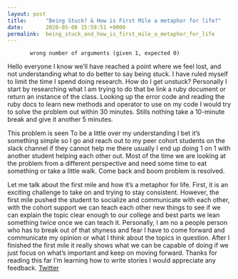 ```yaml
---
layout: post
title:      "Being Stuck? & How is First Mile a metaphor for life?"
date:       2020-05-08 15:59:51 +0000
permalink:  being_stuck_and_how_is_first_mile_a_metaphor_for_life
---
```



```ArgumentError:
       wrong number of arguments (given 1, expected 0)
```

Hello everyone I know we’ll have reached a point where we feel lost, and not understanding what to do better to say being stuck. I have ruled myself to limit the time I spend doing research. How do I get unstuck? Personally  I start by researching what I am trying to do that be link a ruby document or return an instance of the class. Looking up the error code and reading the ruby docs to learn new methods and operator to use on my code I would try to solve the problem out within 30 minutes. Stills nothing take a 10-minute break and give it another 5 minutes. 

This problem is seen To be a little over my understanding I bet it’s something simple so I go and reach out to my peer cohort students on the slack channel if they cannot help me there usually I end up doing 1 on 1 with another student helping each other out. Most of the time we are looking at the problem from a different perspective and need some time to eat something or take a little walk. Come back and boom problem is resolved. 

Let me talk about the first mile and how it’s a metaphor for life. First, it is an exciting challenge to take on and trying to stay consistent. However, the first mile pushed the student to socialize and communicate with each other, with the cohort support we can teach each other new things to see if we can explain the topic clear enough to our college and best parts we lean something twice once we can teach it. Personally, I am no a people person who has to break out of that shyness and fear I have to come forward and communicate my opinion or what I think about the topics in question. After I finished the first mile it really shows what we can be capable of doing if we just focus on what’s important and keep on moving forward.  Thanks for reading this far I’m learning how to write stories I would appreciate any feedback. 
[Twitter](https://twitter.com/Eulis01)

